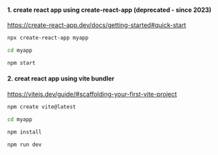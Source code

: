 #### 1. create react app using create-react-app (deprecated - since 2023)

https://create-react-app.dev/docs/getting-started#quick-start

```sh
npx create-react-app myapp
```
```sh
cd myapp
```
```sh
npm start
```

#### 2. creat react app using vite bundler

https://vitejs.dev/guide/#scaffolding-your-first-vite-project

```sh
npm create vite@latest
```
```sh
cd myapp
```
```sh
npm install
```
```sh
npm run dev
```